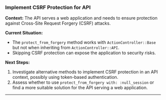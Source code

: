 
### Implement CSRF Protection for API

**Context:**
The API serves a web application and needs to ensure protection against Cross-Site Request Forgery (CSRF) attacks.

**Current Situation:**
- The `protect_from_forgery` method works with `ActionController::Base` but not when inheriting from `ActionController::API`.
- Skipping CSRF protection can expose the application to security risks.

**Next Steps:**
1. Investigate alternative methods to implement CSRF protection in an API context, possibly using token-based authentication.
2. Assess whether to use `protect_from_forgery with: :null_session` or find a more suitable solution for the API serving a web application.

---
